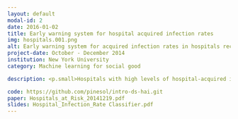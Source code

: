 ```yaml
---
layout: default
modal-id: 2
date: 2016-01-02
title: Early warning system for hospital acquired infection rates
img: hospitals.001.png
alt: Early warning system for acquired infection rates in hospitals receiving Medicare funding
project-date: October - December 2014
institution: New York University
category: Machine learning for social good

description: <p.small>Hospitals with high levels of hospital-acquired infections risk losing Medicare funds and experiencing high rates of preventable patient mortality. Using autoregressive tree models and logistic regression, we developed a system for early identification of hospitals exceeding a threshold rate of central-line associated adverse events conditional on hospital characteristics. We incorporated a cost-sensitive risk function to bias the model towards increased sensitivity in identifying hospitals likely to exceed a threshold rate of hospital-acquired infections, controlling for patient characteristics using propensity score matching at the patient level.</p> <p.small>To correct for prediction error arising from the rarity of the adverse events of interest relative to all opportunities for infection, we used a proxy target modeling approach. We developed a framework for evaluating the kinds of patient events that function as reliable target variables for predicting infection rates, and demonstrated the feasibility of proxy logistic regression in flagging at-risk hospitals prior to a spike in adverse patient events, in order to enable implementation and targeted enforcement of stricter infection prevention protocol and interventions.</p> <p.small>The analyses and models used in this project were all written in Python using the scikit-learn library for machine learning and statistical modeling, as well as matplotlib for plotting and data visualization. De-identified open data were obtained directly from the Medicare.gov website. </p>

code: https://github.com/pinesol/intro-ds-hai.git
paper: Hospitals_at_Risk_20141219.pdf
slides: Hospital_Infection_Rate Classifier.pdf
---
```

